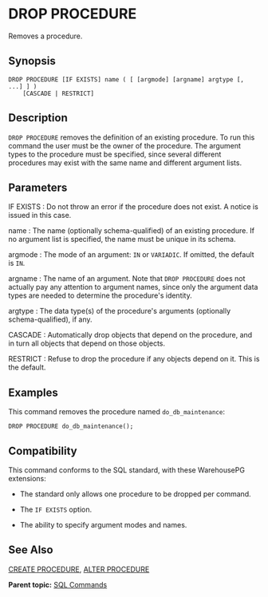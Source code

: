 # DROP PROCEDURE 

Removes a procedure.

## <a id="section2"></a>Synopsis 

``` {#sql_command_synopsis}
DROP PROCEDURE [IF EXISTS] name ( [ [argmode] [argname] argtype [, ...] ] )
    [CASCADE | RESTRICT]
```

## <a id="section3"></a>Description 

`DROP PROCEDURE` removes the definition of an existing procedure. To run this command the user must be the owner of the procedure. The argument types to the procedure must be specified, since several different procedures may exist with the same name and different argument lists.

## <a id="section4"></a>Parameters 

IF EXISTS
:   Do not throw an error if the procedure does not exist. A notice is issued in this case.

name
:   The name \(optionally schema-qualified\) of an existing procedure. If no argument list is specified, the name must be unique in its schema.

argmode
:   The mode of an argument: `IN` or `VARIADIC`. If omitted, the default is `IN`.

argname
:   The name of an argument. Note that `DROP PROCEDURE` does not actually pay any attention to argument names, since only the argument data types are needed to determine the procedure's identity.

argtype
:   The data type\(s\) of the procedure's arguments \(optionally schema-qualified\), if any.

CASCADE
:   Automatically drop objects that depend on the procedure, and in turn all objects that depend on those objects.

RESTRICT
:   Refuse to drop the procedure if any objects depend on it. This is the default.

## <a id="section5"></a>Examples 

This command removes the procedure named `do_db_maintenance`:

```
DROP PROCEDURE do_db_maintenance();
```

## <a id="section6"></a>Compatibility 

This command conforms to the SQL standard, with these WarehousePG extensions:

- The standard only allows one procedure to be dropped per command.

- The `IF EXISTS` option.

- The ability to specify argument modes and names.

## <a id="section7"></a>See Also 

[CREATE PROCEDURE](CREATE_PROCEDURE.html), [ALTER PROCEDURE](ALTER_PROCEDURE.html)

**Parent topic:** [SQL Commands](../sql_commands/sql_ref.html)

